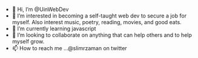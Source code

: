 - 👋 Hi, I’m @UinWebDev
- 👀 I’m interested in becoming a self-taught web dev to secure a job for myself. Also interest music, poetry, reading, movies, and good eats.
- 🌱 I’m currently learning javascript
- 💞️ I’m looking to collaborate on anything that can help others and to help myself grow.
- 📫 How to reach me ...@slimrzaman on twitter

<!---
UinWebDev/UinWebDev is a ✨ special ✨ repository because its `README.md` (this file) appears on your GitHub profile.
You can click the Preview link to take a look at your changes.
--->
